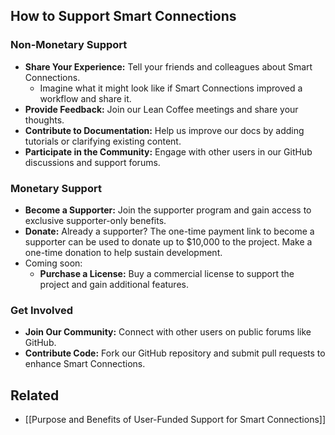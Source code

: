 ## How to Support Smart Connections

### Non-Monetary Support
- **Share Your Experience:** Tell your friends and colleagues about Smart Connections.
	- Imagine what it might look like if Smart Connections improved a workflow and share it.
- **Provide Feedback:** Join our Lean Coffee meetings and share your thoughts.
- **Contribute to Documentation:** Help us improve our docs by adding tutorials or clarifying existing content.
- **Participate in the Community:** Engage with other users in our GitHub discussions and support forums.

### Monetary Support
- **Become a Supporter:** Join the supporter program and gain access to exclusive supporter-only benefits.
- **Donate:** Already a supporter? The one-time payment link to become a supporter can be used to donate up to $10,000 to the project. Make a one-time donation to help sustain development.
- Coming soon:
	- **Purchase a License:** Buy a commercial license to support the project and gain additional features.

### Get Involved
- **Join Our Community:** Connect with other users on public forums like GitHub.
- **Contribute Code:** Fork our GitHub repository and submit pull requests to enhance Smart Connections.

## Related
- [[Purpose and Benefits of User-Funded Support for Smart Connections]]
